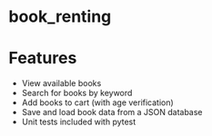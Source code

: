 # book_renting

# Features
- View available books
- Search for books by keyword
- Add books to cart (with age verification)
- Save and load book data from a JSON database
- Unit tests included with pytest
